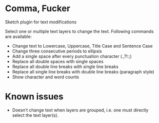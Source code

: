 # Comma, Fucker
Sketch plugin for text modifications

Select one or multiple text layers to change the text. Following commands are available:

* Change text to Lowercase, Uppercase, Title Case and Sentence Case
* Change three consecutive periods to ellipsis
* Add a single space after every punctuation character (.,?!:;)
* Replace all double spaces with single spaces
* Replace all double line breaks with single line breaks
* Replace all single line breaks with double line breaks (paragraph style)
* Show character and word counts

# Known issues

* Doesn’t change text when layers are grouped, i.e. one must directly select the text layer(s).